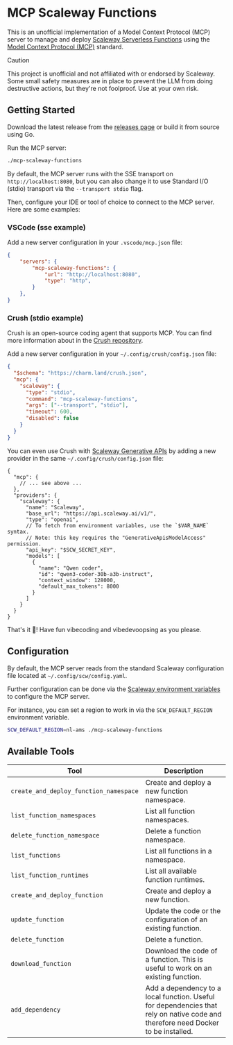 # MCP Scaleway Functions

This is an unofficial implementation of a Model Context Protocol (MCP) server to manage and deploy [Scaleway Serverless Functions](https://www.scaleway.com/en/serverless-functions/) using the [Model Context Protocol (MCP)](https://modelcontextprotocol.org/) standard.

> [!CAUTION]
> This project is unofficial and not affiliated with or endorsed by Scaleway.
> Some small safety measures are in place to prevent the LLM from doing destructive actions,
> but they're not foolproof.
> Use at your own risk.

## Getting Started

Download the latest release from the [releases page](https://github.com/cyclimse/mcp-scaleway-functions/releases) or build it from source using Go.

Run the MCP server:

```bash
./mcp-scaleway-functions
```

By default, the MCP server runs with the SSE transport on `http://localhost:8080`, but you can also change it to use Standard I/O (stdio) transport via the `--transport stdio` flag.

Then, configure your IDE or tool of choice to connect to the MCP server. Here are some examples:

### VSCode (sse example)

Add a new server configuration in your `.vscode/mcp.json` file:

```json
{
	"servers": {
		"mcp-scaleway-functions": {
			"url": "http://localhost:8080",
			"type": "http",
		}
	},
}
```

### Crush (stdio example)

Crush is an open-source coding agent that supports MCP. You can find more information about in the [Crush repository](https://github.com/charmbracelet/crush).

Add a new server configuration in your `~/.config/crush/config.json` file:

```json
{
  "$schema": "https://charm.land/crush.json",
  "mcp": {
    "scaleway": {
      "type": "stdio",
      "command": "mcp-scaleway-functions",
      "args": ["--transport", "stdio"],
      "timeout": 600,
      "disabled": false
    }
  }
}
```

You can even use Crush with [Scaleway Generative APIs](https://www.scaleway.com/en/generative-apis/) by adding a new provider in the same `~/.config/crush/config.json` file:

```jsonc
{
  "mcp": {
	// ... see above ...
  },
  "providers": {
    "scaleway": {
      "name": "Scaleway",
      "base_url": "https://api.scaleway.ai/v1/",
      "type": "openai",
	  // To fetch from environment variables, use the `$VAR_NAME` syntax.
	  // Note: this key requires the "GenerativeApisModelAccess" permission.
      "api_key": "$SCW_SECRET_KEY",
      "models": [
        {
          "name": "Qwen coder",
          "id": "qwen3-coder-30b-a3b-instruct",
          "context_window": 128000,
          "default_max_tokens": 8000
        }
      ]
    }
  }
}
```

That's it 🎉! Have fun vibecoding and vibedevoopsing as you please.

## Configuration

By default, the MCP server reads from the standard Scaleway configuration file located at `~/.config/scw/config.yaml`.

Further configuration can be done via the
[Scaleway environment variables](https://www.scaleway.com/en/docs/scaleway-cli/reference-content/environment-variables/) to configure the MCP server.

For instance, you can set a region to work in via the `SCW_DEFAULT_REGION` environment variable.

```bash
SCW_DEFAULT_REGION=nl-ams ./mcp-scaleway-functions
```

## Available Tools

| **Tool**                               | **Description**                                                                                                                   |
| -------------------------------------- | --------------------------------------------------------------------------------------------------------------------------------- |
| `create_and_deploy_function_namespace` | Create and deploy a new function namespace.                                                                                       |
| `list_function_namespaces`             | List all function namespaces.                                                                                                     |
| `delete_function_namespace`            | Delete a function namespace.                                                                                                      |
| `list_functions`                       | List all functions in a namespace.                                                                                                |
| `list_function_runtimes`               | List all available function runtimes.                                                                                             |
| `create_and_deploy_function`           | Create and deploy a new function.                                                                                                 |
| `update_function`                      | Update the code or the configuration of an existing function.                                                                     |
| `delete_function`                      | Delete a function.                                                                                                                |
| `download_function`                    | Download the code of a function. This is useful to work on an existing function.                                                  |
| `add_dependency`                       | Add a dependency to a local function. Useful for dependencies that rely on native code and therefore need Docker to be installed. |
